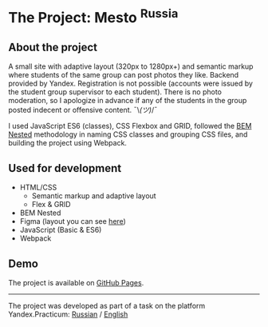 # The Project: Mesto <sup>Russia</sup>

## About the project
A small site with adaptive layout (320px to 1280px+) and semantic markup where students of the same group can post photos they like. Backend provided by Yandex. Registration is not possible (accounts were issued by the student group supervisor to each student). There is no photo moderation, so I apologize in advance if any of the students in the group posted indecent or offensive content. ¯\\_(ツ)_/¯

I used JavaScript ES6 (classes), CSS Flexbox and GRID, followed the [BEM Nested](https://en.bem.info/methodology/filestructure/) methodology in naming CSS classes and grouping CSS files, and building the project using Webpack.

## Used for development
* HTML/CSS
    * Semantic markup and adaptive layout
    * Flex & GRID
* BEM Nested
* Figma (layout you can see [here](https://www.figma.com/proto/FICtgZMj34H0CTRBtxqziw/JavaScript.-Sprint-4-(Copy)?node-id=28212%3A269))
* JavaScript (Basic & ES6)
* Webpack

## Demo

The project is available on [GitHub Pages](https://mesto.lunarkbot.net).

---
The project was developed as part of a task on the platform Yandex.Practicum: [Russian](https://practicum.yandex.ru/) / [English](https://practicum.com/)
